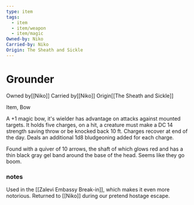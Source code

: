 ```yaml
---
type: item
tags:
  - item
  - item/weapon
  - item/magic
Owned-by: Niko
Carried-by: Niko
Origin: The Sheath and Sickle
---
```


#  Grounder

<span class="dataview inline-field"><span class="inline-field-key">Owned by</span><span class="inline-field-value">[[Niko]]</span></span>
<span class="dataview inline-field"><span class="inline-field-key">Carried by</span><span class="inline-field-value">[[Niko]] </span></span>
<span class="dataview inline-field"><span class="inline-field-key">Origin</span><span class="inline-field-value">[[The Sheath and Sickle]]</span></span>

Item, Bow

A +1 magic bow, it's wielder has advantage on attacks against mounted targets. It holds five charges, on a hit, a creature must make a DC 14 strength saving throw or be knocked back 10 ft. Charges recover at end of the day. Deals an additional 1d8 bludgeoning added for each charge. 

Found with a quiver of 10 arrows, the shaft of which glows red and has a thin black gray gel band around the base of the head. Seems like they go boom.

### notes
Used in the [[Zalevi Embassy Break-in]], which makes it even more notorious. Returned to [[Niko]] during our pretend hostage escape.
